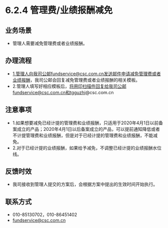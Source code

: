 # 6.2.4 管理费/业绩报酬减免
## <i class="hicon lb1"></i>业务场景
- 管理人需要减免管理费或者业绩报酬。

## <i class="hicon lb2"></i>办理流程
- 1.管理人向我司公邮fundservice@csc.com.cn发送邮件申请减免管理费或者业绩报酬，我司公邮会回复减免管理费或者业绩报酬的相关模板。
- 2.管理人填写好相应模板后，将用印扫描件回复给我司公邮fundservice@csc.com.cn和tgguzhi@csc.com.cn

## <i class="hicon lb3"></i>注意事项
- 1.如果想要减免已经计提的管理费和业绩报酬，只适用于2020年4月1日以前备案成立的产品；2020年4月1日以后备案成立的产品，可以提前通知降低或者不计提管理费和业绩报酬，但是对于已经计提的管理费和业绩报酬，不能减免。
- 2.对于已经计提的业绩报酬，如果给予减免，不调整已经计提的业绩报酬水位线。

## <i class="hicon lb4"></i>反馈时效
- 我司接收到管理人提交的方案后，会根据方案中提出的生效时间开始执行。

## <i class="hicon lb5"></i>联系方式
- 010-85130702，010-86451402
- fundservice@csc.com.cn
